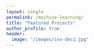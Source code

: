 ```yaml
---
layout: single
permalink: /machine-learning/
title: "Featured Projects"
author_profile: true
header:
  image: "/images/inv-dec1.jpg"
---
```

